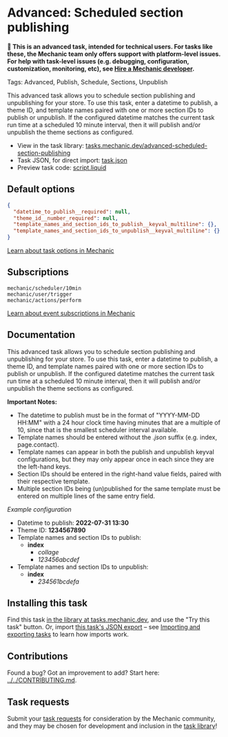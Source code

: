 # Advanced: Scheduled section publishing

**🚨 This is an advanced task, intended for technical users. For tasks like these, the Mechanic team only offers support with platform-level issues. For help with task-level issues (e.g. debugging, configuration, customization, monitoring, etc), see [Hire a Mechanic developer](https://learn.mechanic.dev/hire-a-developer).**

Tags: Advanced, Publish, Schedule, Sections, Unpublish

This advanced task allows you to schedule section publishing and unpublishing for your store. To use this task, enter a datetime to publish, a theme ID, and template names paired with one or more section IDs to publish or unpublish. If the configured datetime matches the current task run time at a scheduled 10 minute interval, then it will publish and/or unpublish the theme sections as configured.

* View in the task library: [tasks.mechanic.dev/advanced-scheduled-section-publishing](https://tasks.mechanic.dev/advanced-scheduled-section-publishing)
* Task JSON, for direct import: [task.json](../../tasks/advanced-scheduled-section-publishing.json)
* Preview task code: [script.liquid](./script.liquid)

## Default options

```json
{
  "datetime_to_publish__required": null,
  "theme_id__number_required": null,
  "template_names_and_section_ids_to_publish__keyval_multiline": {},
  "template_names_and_section_ids_to_unpublish__keyval_multiline": {}
}
```

[Learn about task options in Mechanic](https://learn.mechanic.dev/core/tasks/options)

## Subscriptions

```liquid
mechanic/scheduler/10min
mechanic/user/trigger
mechanic/actions/perform
```

[Learn about event subscriptions in Mechanic](https://learn.mechanic.dev/core/tasks/subscriptions)

## Documentation

This advanced task allows you to schedule section publishing and unpublishing for your store. To use this task, enter a datetime to publish, a theme ID, and template names paired with one or more section IDs to publish or unpublish. If the configured datetime matches the current task run time at a scheduled 10 minute interval, then it will publish and/or unpublish the theme sections as configured.

__Important Notes:__
- The datetime to publish must be in the format of "YYYY-MM-DD HH:MM" with a 24 hour clock time having minutes that are a multiple of 10, since that is the smallest scheduler interval available.
- Template names should be entered without the _.json_ suffix (e.g. index, page.contact).
- Template names can appear in both the publish and unpublish keyval configurations, but they may only appear once in each since they are the left-hand keys.
- Section IDs should be entered in the right-hand value fields, paired with their respective template.
- Multiple section IDs being (un)published for the same template must be  entered on multiple lines of the same entry field.

_Example configuration_
- Datetime to publish: __2022-07-31 13:30__
- Theme ID: __1234567890__
- Template names and section IDs to publish:
  - __index__
    - _collage_
    - _123456abcdef_
- Template names and section IDs to unpublish:
  - __index__
    - _234561bcdefa_

## Installing this task

Find this task [in the library at tasks.mechanic.dev](https://tasks.mechanic.dev/advanced-scheduled-section-publishing), and use the "Try this task" button. Or, import [this task's JSON export](../../tasks/advanced-scheduled-section-publishing.json) – see [Importing and exporting tasks](https://learn.mechanic.dev/core/tasks/import-and-export) to learn how imports work.

## Contributions

Found a bug? Got an improvement to add? Start here: [../../CONTRIBUTING.md](../../CONTRIBUTING.md).

## Task requests

Submit your [task requests](https://mechanic.canny.io/task-requests) for consideration by the Mechanic community, and they may be chosen for development and inclusion in the [task library](https://tasks.mechanic.dev/)!
